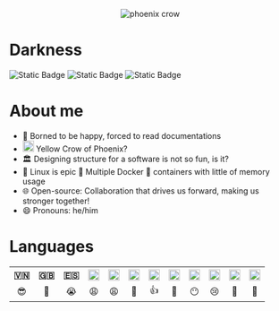 <p align="center">
  <img alt="phoenix crow" src="https://i.imgur.com/8MHbTKY.png"/>
</p>


# Darkness
![Static Badge](https://img.shields.io/badge/%F0%9F%90%A6-Darkness-ffd600)
![Static Badge](https://img.shields.io/badge/%F0%9F%8E%93-Computer_Science-ffd600)
![Static Badge](https://img.shields.io/badge/🏫-4th-ffd600)

# About me
- 📕 Borned to be happy, forced to read documentations
- <img src="https://i.imgur.com/0e7l9H8.gif" alt="icon" width="20" height="20"/> Yellow Crow of Phoenix?
- 🏛️ Designing structure for a software is not so fun, is it?
- 🐧 Linux is epic 💪 Multiple Docker 🐳 containers with little of memory usage
- 🌐 Open-source: Collaboration that drives us forward, making us stronger together!
- 😄 Pronouns: he/him

# Languages
<table align="center">
  <tr align="center">
    <th>🇻🇳</th>
    <th>🇬🇧</th>
    <th>🇪🇸</th>
    <th><img alt="C" src="https://upload.wikimedia.org/wikipedia/commons/1/19/C_Logo.png?20201023095457" width="20" height="20"></th>
    <th><img alt="Python" src="https://s3.dualstack.us-east-2.amazonaws.com/pythondotorg-assets/media/community/logos/python-logo-only.png" width="20" height="20"></th>
    <th><img alt="JavaScript" src="https://upload.wikimedia.org/wikipedia/commons/thumb/9/99/Unofficial_JavaScript_logo_2.svg/768px-Unofficial_JavaScript_logo_2.svg.png?20141107110902" width="20" height="20"/></th>
    <th><img alt="TypeScript" src="https://upload.wikimedia.org/wikipedia/commons/thumb/4/4c/Typescript_logo_2020.svg/768px-Typescript_logo_2020.svg.png?20221110153201" width="20" height="20"></th>
    <th><img alt="Rust" src="https://upload.wikimedia.org/wikipedia/commons/thumb/0/0f/Original_Ferris.svg/768px-Original_Ferris.svg.png?20190503092623" width="20" height="20"/></th>
    <th><img alt="Hyper Text Marking Language" src="https://upload.wikimedia.org/wikipedia/commons/6/61/HTML5_logo_and_wordmark.svg" width="20" height="20"/></th>
    <th><img alt="Cascading Style Sheet" src="https://upload.wikimedia.org/wikipedia/commons/d/d5/CSS3_logo_and_wordmark.svg" width="20" height="20"/></th>
    <th><img alt="TailwindCSS" src="https://upload.wikimedia.org/wikipedia/commons/d/d5/Tailwind_CSS_Logo.svg" width="20" height="20"/></th>
    <th><img alt="PosgreSQL" src="https://upload.wikimedia.org/wikipedia/commons/2/29/Postgresql_elephant.svg" width="20" height="20"/></th>
  </tr>
  <tr align="center">
    <td>😎</td>
    <td>🤫</td>
    <td>😭</td>
    <td>😩</td>
    <td>😩</td>
    <td>🙈</td>
    <td>👍</td>
    <td>🥹</td>
    <td>😶</td>
    <td>😢</td>
    <td>🥰</td>
    <td>🫠</td>
  </tr>
</table>
